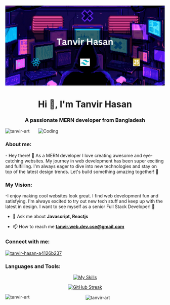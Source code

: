 ![Banner](https://github.com/Tanvir-art/Tanvir-art/raw/main/Add%20a%20heading.gif)
<h1 align="center">Hi 👋, I'm Tanvir Hasan</h1>
<h3 align="center">A passionate MERN developer from Bangladesh</h3>
<img align="right" alt="Coding" width="400" src="https://cdn.dribbble.com/users/1162077/screenshots/3848914/programmer.gif">

<p align="left"> <img src="https://komarev.com/ghpvc/?username=tanvir-art&label=Profile%20views&color=0e75b6&style=flat" alt="tanvir-art" /> </p>
<h3 align="left">About me:</h3>
- Hey there! 👋 As a MERN developer I love creating awesome and eye-catching websites. My journey in web development has been super exciting and fulfilling. I'm always eager to dive into new technologies and stay on top of the latest design trends. Let's build something amazing together! 🚀

<h3 align="left">My Vision:</h3>
-I enjoy making cool websites look great. I find web development fun and satisfying. I'm always excited to try out new tech stuff and keep up with the latest in design. I want to see myself as a senior Full Stack Developer! 🚀

- 💬 Ask me about **Javascript, Reactjs**

- 📫 How to reach me **tanvir.web.dev.cse@gmail.com**

<h3 align="left">Connect with me:</h3>
<p align="left">
<a href="https://linkedin.com/in/tanvir-hasan-a4126b237" target="blank"><img align="center" src="https://raw.githubusercontent.com/rahuldkjain/github-profile-readme-generator/master/src/images/icons/Social/linked-in-alt.svg" alt="tanvir-hasan-a4126b237" height="30" width="40" /></a>
</p>


<h3 align="left">Languages and Tools:</h3>

<div align="center">
  
[![My Skills](https://skillicons.dev/icons?i=html,css,tailwind,js,nodejs,react,express,mongodb)](https://skillicons.dev)

</div>




<div align="center">

[![GitHub Streak](https://streak-stats.demolab.com?user=Tanvir-art&theme=highcontrast&hide_border=true)](https://git.io/streak-stats)
  
</div>


<div align="center">
  
<p><img align="left" src="https://github-readme-stats.vercel.app/api/top-langs?username=tanvir-art&show_icons=true&locale=en&layout=compact" alt="tanvir-art" /></p>
<p>&nbsp;<img align="center" src="https://github-readme-stats.vercel.app/api?username=tanvir-art&show_icons=true&locale=en" alt="tanvir-art" /></p>

</div>
